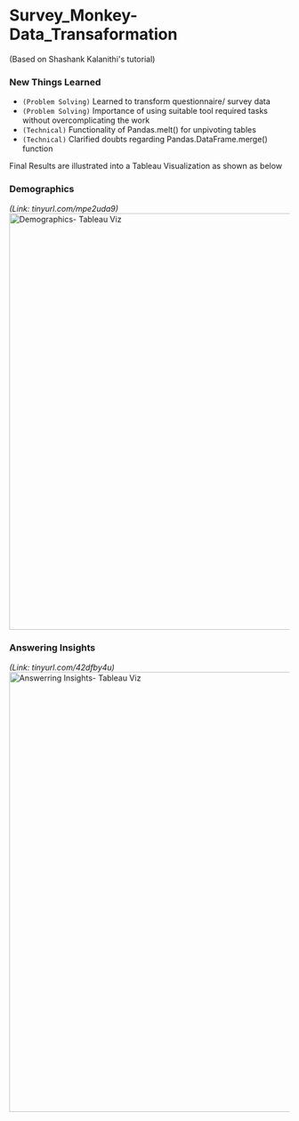 # Survey_Monkey-Data_Transaformation
(Based on Shashank Kalanithi's tutorial)

### New Things Learned

* `(Problem Solving)` Learned to transform questionnaire/ survey data
* `(Problem Solving)` Importance of using suitable tool required tasks without overcomplicating the work
* `(Technical)` Functionality of Pandas.melt() for unpivoting tables
* `(Technical)` Clarified doubts regarding Pandas.DataFrame.merge() function 

Final Results are illustrated into a Tableau Visualization as shown as below

### Demographics
*(Link: tinyurl.com/mpe2uda9)*
<img width="749" alt="Demographics- Tableau Viz" src="https://github.com/user-attachments/assets/ca5b39bc-5bd0-41b3-9594-6f6a6e445b43">

### Answering Insights
*(Link: tinyurl.com/42dfby4u)*
<img width="791" alt="Answerring Insights- Tableau Viz" src="https://github.com/user-attachments/assets/4079355d-8898-409c-a2e6-1b43ceb50d9b">